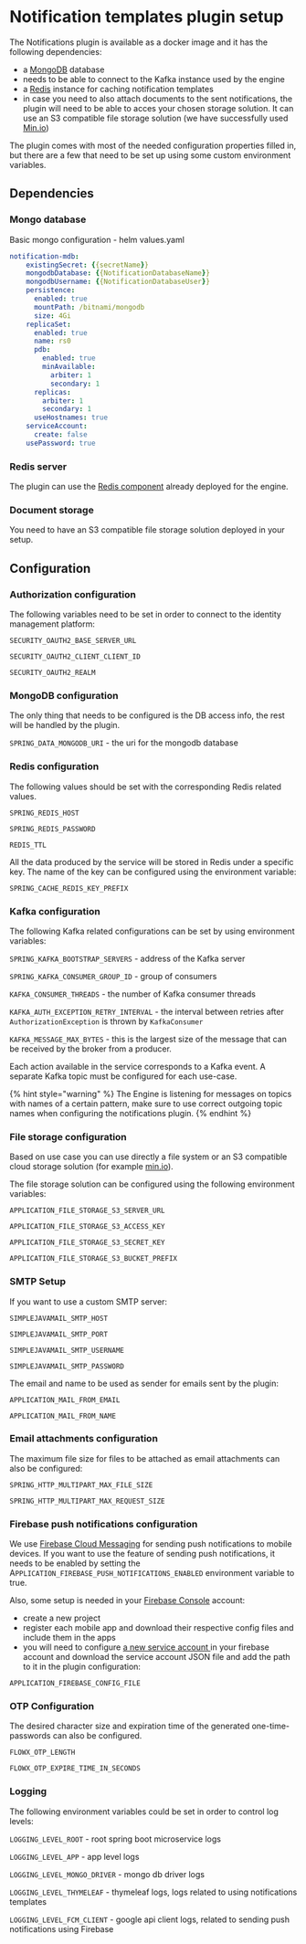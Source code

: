 # Notification templates plugin setup

The Notifications plugin is available as a docker image and it has the following dependencies:

* a [MongoDB](https://www.mongodb.com/2) database
* needs to be able to connect to the Kafka instance used by the engine
* a [Redis](https://redis.io/) instance for caching notification templates
* in case you need to also attach documents to the sent notifications, the plugin will need to be able to acces your chosen storage solution. It can use an S3 compatible file storage solution (we have successfully used [Min.io](https://min.io/))

The plugin comes with most of the needed configuration properties filled in, but there are a few that need to be set up using some custom environment variables.

## Dependencies <a href="#2939ce6e-c291-40c2-b3d6-1e789b1617d7" id="2939ce6e-c291-40c2-b3d6-1e789b1617d7"></a>

### Mongo database

Basic mongo configuration - helm values.yaml

```yaml
notification-mdb:
    existingSecret: {{secretName}}
    mongodbDatabase: {{NotificationDatabaseName}}
    mongodbUsername: {{NotificationDatabaseUser}}
    persistence:
      enabled: true
      mountPath: /bitnami/mongodb
      size: 4Gi
    replicaSet:
      enabled: true
      name: rs0
      pdb:
        enabled: true
        minAvailable:
          arbiter: 1
          secondary: 1
      replicas:
        arbiter: 1
        secondary: 1
      useHostnames: true
    serviceAccount:
      create: false
    usePassword: true
```

### Redis server

The plugin can use the [Redis component](https://app.gitbook.com/@flowx-ai/s/flowx-docs/flowx-engine/setup-guide#2-redis-server) already deployed for the engine.

### Document storage <a href="#4ea81105-00b4-4bf4-95f9-a55d87ea7b61" id="4ea81105-00b4-4bf4-95f9-a55d87ea7b61"></a>

You need to have an S3 compatible file storage solution deployed in your setup.

## Configuration <a href="#bad24571-ff23-4ec3-83d9-8a2ace74a6b4" id="bad24571-ff23-4ec3-83d9-8a2ace74a6b4"></a>

### Authorization configuration

The following variables need to be set in order to connect to the identity management platform:

`SECURITY_OAUTH2_BASE_SERVER_URL`

`SECURITY_OAUTH2_CLIENT_CLIENT_ID`

`SECURITY_OAUTH2_REALM`

### MongoDB configuration

The only thing that needs to be configured is the DB access info, the rest will be handled by the plugin.&#x20;

`SPRING_DATA_MONGODB_URI` - the uri for the mongodb database

### Redis configuration

The following values should be set with the corresponding Redis related values.&#x20;

`SPRING_REDIS_HOST`

`SPRING_REDIS_PASSWORD`

`REDIS_TTL`

All the data produced by the service will be stored in Redis under a specific key. The name of the key can be configured using the environment variable:

`SPRING_CACHE_REDIS_KEY_PREFIX`

### Kafka configuration <a href="#63673403-7b21-440b-a173-211fd5c9a86e" id="63673403-7b21-440b-a173-211fd5c9a86e"></a>

The following Kafka related configurations can be set by using environment variables:

`SPRING_KAFKA_BOOTSTRAP_SERVERS` - address of the Kafka server

`SPRING_KAFKA_CONSUMER_GROUP_ID` - group of consumers

`KAFKA_CONSUMER_THREADS` - the number of Kafka consumer threads

 `KAFKA_AUTH_EXCEPTION_RETRY_INTERVAL` - the interval between retries after `AuthorizationException` is thrown by `KafkaConsumer`

` KAFKA_MESSAGE_MAX_BYTES` - this is the largest size of the message that can be received by the broker from a producer.

Each action available in the service corresponds to a Kafka event. A separate Kafka topic must be configured for each use-case.

{% hint style="warning" %}
The Engine is listening for messages on topics with names of a certain pattern, make sure to use correct outgoing topic names when configuring the notifications plugin.
{% endhint %}

### File storage configuration

Based on use case you can use directly a file system or an S3 compatible cloud storage solution (for example [min.io](http://min.io/)).

The file storage solution can be configured using the following environment variables:

`APPLICATION_FILE_STORAGE_S3_SERVER_URL`

`APPLICATION_FILE_STORAGE_S3_ACCESS_KEY`

`APPLICATION_FILE_STORAGE_S3_SECRET_KEY`

`APPLICATION_FILE_STORAGE_S3_BUCKET_PREFIX`

### SMTP Setup

If you want to use a custom SMTP server:

`SIMPLEJAVAMAIL_SMTP_HOST`

`SIMPLEJAVAMAIL_SMTP_PORT`

`SIMPLEJAVAMAIL_SMTP_USERNAME`

`SIMPLEJAVAMAIL_SMTP_PASSWORD`

The email and name to be used as sender for emails sent by the plugin:

`APPLICATION_MAIL_FROM_EMAIL`

`APPLICATION_MAIL_FROM_NAME`

### Email attachments configuration

The maximum file size for files to be attached as email attachments can also be configured:

`SPRING_HTTP_MULTIPART_MAX_FILE_SIZE`

`SPRING_HTTP_MULTIPART_MAX_REQUEST_SIZE`

### Firebase push notifications configuration

We use [Firebase Cloud Messaging](https://firebase.google.com/docs/cloud-messaging) for sending push notifications to mobile devices. If you want to use the feature of sending push notifications, it needs to be enabled by setting the A`PPLICATION_FIREBASE_PUSH_NOTIFICATIONS_ENABLED` environment variable to true.

Also, some setup is needed in your [Firebase Console](https://console.firebase.google.com) account:

* create a new project
* register each mobile app and download their respective config files and include them in the apps
* you will need to configure [a new service account ](https://firebase.google.com/docs/admin/setup#set-up-project-and-service-account)in your firebase account and download the service account JSON file and add the path to it in the plugin configuration:

`APPLICATION_FIREBASE_CONFIG_FILE`

### OTP Configuration

The desired character size and expiration time of the generated one-time-passwords can also be configured.

`FLOWX_OTP_LENGTH`

`FLOWX_OTP_EXPIRE_TIME_IN_SECONDS`

### Logging

The following environment variables could be set in order to control log levels:

`LOGGING_LEVEL_ROOT` - root spring boot microservice logs

`LOGGING_LEVEL_APP` - app level logs

`LOGGING_LEVEL_MONGO_DRIVER` - mongo db driver logs

`LOGGING_LEVEL_THYMELEAF` - thymeleaf logs, logs related to using notifications templates

`LOGGING_LEVEL_FCM_CLIENT` - google api client logs, related to sending push notifications using Firebase